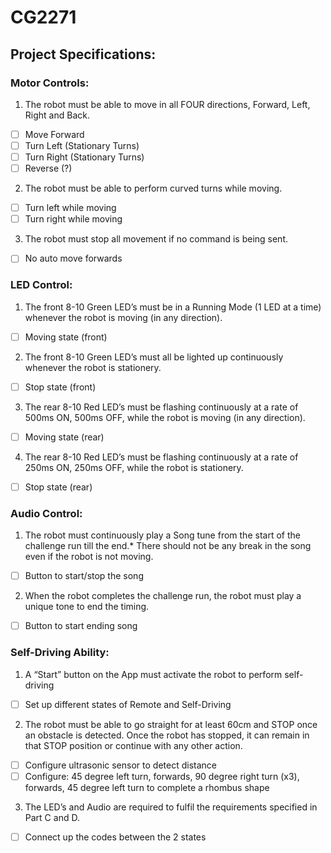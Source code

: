 # CG2271

## Project Specifications:

### Motor Controls:
1. The robot must be able to move in all FOUR directions, Forward, Left, Right and Back.
- [ ] Move Forward 
- [ ] Turn Left (Stationary Turns)
- [ ] Turn Right (Stationary Turns)
- [ ] Reverse (?)
2. The robot must be able to perform curved turns while moving.
- [ ] Turn left while moving
- [ ] Turn right while moving
3. The robot must stop all movement if no command is being sent.
- [ ] No auto move forwards

### LED Control:
1. The front 8-10 Green LED’s must be in a Running Mode (1 LED at a time) whenever the robot is moving (in any direction).
- [ ] Moving state (front)
2. The front 8-10 Green LED’s must all be lighted up continuously whenever the robot is stationery.
- [ ] Stop state (front)
3. The rear 8-10 Red LED’s must be flashing continuously at a rate of 500ms ON, 500ms OFF, while the robot is moving (in any direction).
- [ ] Moving state (rear)
4. The rear 8-10 Red LED’s must be flashing continuously at a rate of 250ms ON, 250ms OFF, while the robot is stationery.
- [ ] Stop state (rear)

### Audio Control:
1. The robot must continuously play a Song tune from the start of the challenge run till the end.* There should not be any break in the song even if the robot is not moving.
- [ ] Button to start/stop the song
2. When the robot completes the challenge run, the robot must play a unique tone to end the timing.
- [ ] Button to start ending song

### Self-Driving Ability:
1. A “Start” button on the App must activate the robot to perform self-driving
- [ ] Set up different states of Remote and Self-Driving
2. The robot must be able to go straight for at least 60cm and STOP once an obstacle is detected. Once the robot has stopped, it can remain in that STOP position or continue with any other action.
- [ ] Configure ultrasonic sensor to detect distance
- [ ] Configure: 45 degree left turn, forwards, 90 degree right turn (x3), forwards, 45 degree left turn to complete a rhombus shape
3. The LED’s and Audio are required to fulfil the requirements specified in Part C and D.
- [ ] Connect up the codes between the 2 states

